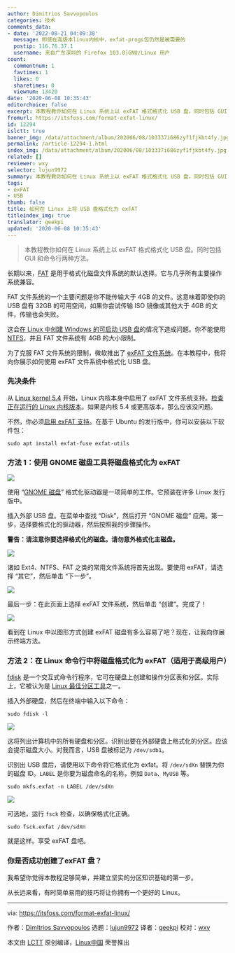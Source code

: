```yaml
---
author: Dimitrios Savvopoulos
categories: 技术
comments_data:
- date: '2022-08-21 04:09:38'
  message: 即使在高版本linux内核中，exfat-progs包仍然是被需要的
  postip: 116.76.37.1
  username: 来自广东深圳的 Firefox 103.0|GNU/Linux 用户
count:
  commentnum: 1
  favtimes: 1
  likes: 0
  sharetimes: 0
  viewnum: 13420
date: '2020-06-08 10:35:43'
editorchoice: false
excerpt: 本教程教你如何在 Linux 系统上以 exFAT 格式格式化 USB 盘。同时包括 GUI 和命令行两种方法。
fromurl: https://itsfoss.com/format-exfat-linux/
id: 12294
islctt: true
banner_img: /data/attachment/album/202006/08/103337i686zyf1fjkbt4fy.jpg
permalink: /article-12294-1.html
index_img: /data/attachment/album/202006/08/103337i686zyf1fjkbt4fy.jpg.thumb.jpg
related: []
reviewer: wxy
selector: lujun9972
summary: 本教程教你如何在 Linux 系统上以 exFAT 格式格式化 USB 盘。同时包括 GUI 和命令行两种方法。
tags:
- exFAT
- USB
thumb: false
title: 如何在 Linux 上将 USB 盘格式化为 exFAT
titleindex_img: true
translator: geekpi
updated: '2020-06-08 10:35:43'
---
```



> 
> 本教程教你如何在 Linux 系统上以 exFAT 格式格式化 USB 盘。同时包括 GUI 和命令行两种方法。
> 
> 
> 


长期以来，[FAT](https://en.wikipedia.org/wiki/File_Allocation_Table) 是用于格式化磁盘文件系统的默认选择。它与几乎所有主要操作系统兼容。


FAT 文件系统的一个主要问题是你不能传输大于 4GB 的文件。这意味着即使你的 USB 盘有 32GB 的可用空间，如果你尝试传输 ISO 镜像或其他大于 4GB 的文件，传输也会失败。


这会[在 Linux 中创建 Windows 的可启动 USB 盘](https://itsfoss.com/bootable-windows-usb-linux/)的情况下造成问题。你不能使用 [NTFS](https://en.wikipedia.org/wiki/NTFS)，并且 FAT 文件系统有 4GB 的大小限制。


为了克服 FAT 文件系统的限制，微软推出了 [exFAT 文件系统](https://en.wikipedia.org/wiki/ExFAT)。在本教程中，我将向你展示如何使用 exFAT 文件系统中格式化 USB 盘。


### 先决条件


从 [Linux kernel 5.4](https://itsfoss.com/linux-kernel-5-4/) 开始，Linux 内核本身中启用了 exFAT 文件系统支持。[检查正在运行的 Linux 内核版本](https://itsfoss.com/find-which-kernel-version-is-running-in-ubuntu/)。如果是内核 5.4 或更高版本，那么应该没问题。


不然，你必须[启用 exFAT 支持](https://itsfoss.com/mount-exfat/)。在基于 Ubuntu 的发行版中，你可以安装以下软件包：



```
sudo apt install exfat-fuse exfat-utils
```

### 方法 1：使用 GNOME 磁盘工具将磁盘格式化为 exFAT


![](/data/attachment/album/202006/08/103337i686zyf1fjkbt4fy.jpg)


使用 “[GNOME 磁盘](https://wiki.gnome.org/Apps/Disks)” 格式化驱动器是一项简单的工作。它预装在许多 Linux 发行版中。


插入外部 USB 盘。在菜单中查找 “Disk”，然后打开 “GNOME 磁盘” 应用。第一步，选择要格式化的驱动器，然后按照我的步骤操作。


**警告：请注意你要选择格式化的磁盘。请勿意外格式化主磁盘。**


![](/data/attachment/album/202006/08/103355tcndntzu5lcnyddy.png)


诸如 Ext4、NTFS、FAT 之类的常用文件系统将首先出现。要使用 exFAT，请选择 “其它”，然后单击 “下一步”。


![](/data/attachment/album/202006/08/103414sqrsa9ydda2zzd77.jpg)


最后一步：在此页面上选择 exFAT 文件系统，然后单击 “创建”。完成了！


![](/data/attachment/album/202006/08/103439wj12hts1zh1h7vrp.jpg)


看到在 Linux 中以图形方式创建 exFAT 磁盘有多么容易了吧？现在，让我向你展示终端方法。


### 方法 2：在 Linux 命令行中将磁盘格式化为 exFAT（适用于高级用户）


[fdisk](https://www.tldp.org/HOWTO/Partition/fdisk_partitioning.html) 是一个交互式命令行程序，它可在硬盘上创建和操作分区表和分区。实际上，它被认为是 [Linux 最佳分区工具](https://itsfoss.com/partition-managers-linux/)之一。


插入外部硬盘，然后在终端中输入以下命令：



```
sudo fdisk -l
```

![](/data/attachment/album/202006/08/103456mdpmmpx1kp2bmf9l.jpg)


这将列出计算机中的所有硬盘和分区。识别出要在外部硬盘上格式化的分区。应该会提示磁盘大小。对我而言，USB 盘被标记为 `/dev/sdb1`。


识别出 USB 盘后，请使用以下命令将它格式化为 exfat。将 `/dev/sdXn` 替换为你的磁盘 ID。`LABEL` 是你要为磁盘命名的名称，例如 `Data`、`MyUSB` 等。



```
sudo mkfs.exfat -n LABEL /dev/sdXn
```

![](/data/attachment/album/202006/08/103521cu6r96hhzzuhm6mu.jpg)


可选地，运行 `fsck` 检查，以确保格式化正确。



```
sudo fsck.exfat /dev/sdXn
```

就是这样。享受 exFAT 盘吧。


### 你是否成功创建了exFAT 盘？


我希望你觉得本教程足够简单，并建立坚实的分区知识基础的第一步。


从长远来看，有时简单易用的技巧将让你拥有一个更好的 Linux。




---


via: <https://itsfoss.com/format-exfat-linux/>


作者：[Dimitrios Savvopoulos](https://itsfoss.com/author/dimitrios/) 选题：[lujun9972](https://github.com/lujun9972) 译者：[geekpi](https://github.com/geekpi) 校对：[wxy](https://github.com/wxy)


本文由 [LCTT](https://github.com/LCTT/TranslateProject) 原创编译，[Linux中国](https://linux.cn/) 荣誉推出
